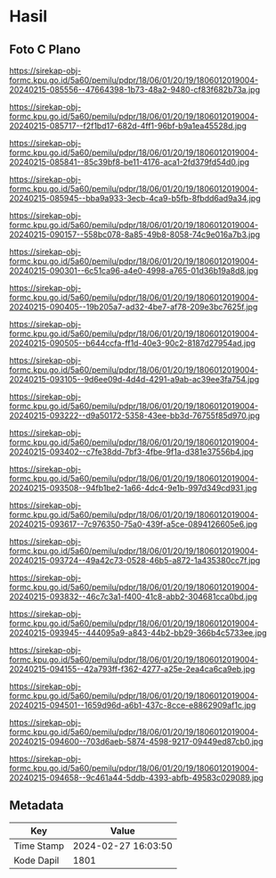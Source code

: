 # Hasil

## Foto C Plano

https://sirekap-obj-formc.kpu.go.id/5a60/pemilu/pdpr/18/06/01/20/19/1806012019004-20240215-085556--47664398-1b73-48a2-9480-cf83f682b73a.jpg

https://sirekap-obj-formc.kpu.go.id/5a60/pemilu/pdpr/18/06/01/20/19/1806012019004-20240215-085717--f2f1bd17-682d-4ff1-96bf-b9a1ea45528d.jpg

https://sirekap-obj-formc.kpu.go.id/5a60/pemilu/pdpr/18/06/01/20/19/1806012019004-20240215-085841--85c39bf8-be11-4176-aca1-2fd379fd54d0.jpg

https://sirekap-obj-formc.kpu.go.id/5a60/pemilu/pdpr/18/06/01/20/19/1806012019004-20240215-085945--bba9a933-3ecb-4ca9-b5fb-8fbdd6ad9a34.jpg

https://sirekap-obj-formc.kpu.go.id/5a60/pemilu/pdpr/18/06/01/20/19/1806012019004-20240215-090157--558bc078-8a85-49b8-8058-74c9e016a7b3.jpg

https://sirekap-obj-formc.kpu.go.id/5a60/pemilu/pdpr/18/06/01/20/19/1806012019004-20240215-090301--6c51ca96-a4e0-4998-a765-01d36b19a8d8.jpg

https://sirekap-obj-formc.kpu.go.id/5a60/pemilu/pdpr/18/06/01/20/19/1806012019004-20240215-090405--19b205a7-ad32-4be7-af78-209e3bc7625f.jpg

https://sirekap-obj-formc.kpu.go.id/5a60/pemilu/pdpr/18/06/01/20/19/1806012019004-20240215-090505--b644ccfa-ff1d-40e3-90c2-8187d27954ad.jpg

https://sirekap-obj-formc.kpu.go.id/5a60/pemilu/pdpr/18/06/01/20/19/1806012019004-20240215-093105--9d6ee09d-4d4d-4291-a9ab-ac39ee3fa754.jpg

https://sirekap-obj-formc.kpu.go.id/5a60/pemilu/pdpr/18/06/01/20/19/1806012019004-20240215-093222--d9a50172-5358-43ee-bb3d-76755f85d970.jpg

https://sirekap-obj-formc.kpu.go.id/5a60/pemilu/pdpr/18/06/01/20/19/1806012019004-20240215-093402--c7fe38dd-7bf3-4fbe-9f1a-d381e37556b4.jpg

https://sirekap-obj-formc.kpu.go.id/5a60/pemilu/pdpr/18/06/01/20/19/1806012019004-20240215-093508--94fb1be2-1a66-4dc4-9e1b-997d349cd931.jpg

https://sirekap-obj-formc.kpu.go.id/5a60/pemilu/pdpr/18/06/01/20/19/1806012019004-20240215-093617--7c976350-75a0-439f-a5ce-0894126605e6.jpg

https://sirekap-obj-formc.kpu.go.id/5a60/pemilu/pdpr/18/06/01/20/19/1806012019004-20240215-093724--49a42c73-0528-46b5-a872-1a435380cc7f.jpg

https://sirekap-obj-formc.kpu.go.id/5a60/pemilu/pdpr/18/06/01/20/19/1806012019004-20240215-093832--46c7c3a1-f400-41c8-abb2-304681cca0bd.jpg

https://sirekap-obj-formc.kpu.go.id/5a60/pemilu/pdpr/18/06/01/20/19/1806012019004-20240215-093945--444095a9-a843-44b2-bb29-366b4c5733ee.jpg

https://sirekap-obj-formc.kpu.go.id/5a60/pemilu/pdpr/18/06/01/20/19/1806012019004-20240215-094155--42a793ff-f362-4277-a25e-2ea4ca6ca9eb.jpg

https://sirekap-obj-formc.kpu.go.id/5a60/pemilu/pdpr/18/06/01/20/19/1806012019004-20240215-094501--1659d96d-a6b1-437c-8cce-e8862909af1c.jpg

https://sirekap-obj-formc.kpu.go.id/5a60/pemilu/pdpr/18/06/01/20/19/1806012019004-20240215-094600--703d6aeb-5874-4598-9217-09449ed87cb0.jpg

https://sirekap-obj-formc.kpu.go.id/5a60/pemilu/pdpr/18/06/01/20/19/1806012019004-20240215-094658--9c461a44-5ddb-4393-abfb-49583c029089.jpg


## Metadata

| Key        | Value               |
| ---------- | ------------------- |
| Time Stamp | 2024-02-27 16:03:50 |
| Kode Dapil | 1801                |



